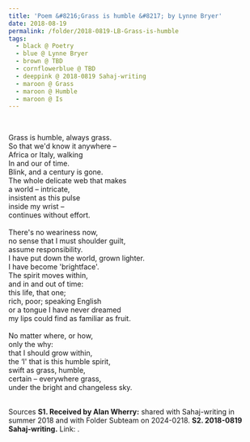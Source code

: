 ```yaml
---
title: 'Poem &#8216;Grass is humble &#8217; by Lynne Bryer'
date: 2018-08-19
permalink: /folder/2018-0819-LB-Grass-is-humble 
tags:
  - black @ Poetry
  - blue @ Lynne Bryer
  - brown @ TBD
  - cornflowerblue @ TBD
  - deeppink @ 2018-0819 Sahaj-writing
  - maroon @ Grass
  - maroon @ Humble  
  - maroon @ Is
---
```


<br>

<p>
Grass is humble, always grass.<br>
So that we'd know it anywhere –<br>
Africa or Italy, walking<br>
In and our of time.<br>
Blink, and a century is gone.<br>
The whole delicate web that makes<br>
a world – intricate,<br>
insistent as this pulse<br>
inside my wrist –<br>
continues without effort.<br>
<br>
There's no weariness now,<br>
no sense that I must shoulder guilt,<br>
assume responsibility.<br>
I have put down the world, grown lighter.<br>
I have become 'brightface'.<br>
The spirit moves within,<br>
and in and out of time:<br>
this life, that one;<br>
rich, poor; speaking English<br>
or a tongue I have never dreamed<br>
my lips could find as familiar as fruit.<br>
<br>
No matter where, or how,<br>
only the why:<br>
that I should grow within,<br>
the ‘I' that is this humble spirit,<br>
swift as grass, humble,<br>
certain – everywhere grass,<br>
under the bright and changeless sky.<br>
</p>

<br>

<wave-list>
<list-title color="DarkSeaGreen" width="40">Sources</list-title>
  <list-item color="BlanchedAlmond"  width="285"><b> S1. Received by Alan Wherry:</b> shared with Sahaj-writing in summer 2018 and with Folder Subteam on 2024-0218.</list-item>
  <list-item color="Lavender" width="285"><b> S2. 2018-0819 Sahaj-writing.</b> Link: <a href="https://richpay.wixsite.com/sahaj-writing/forum/writings/grass-is-humble"><font color="DarkGreen"></font></a>.</list-item>
</wave-list>